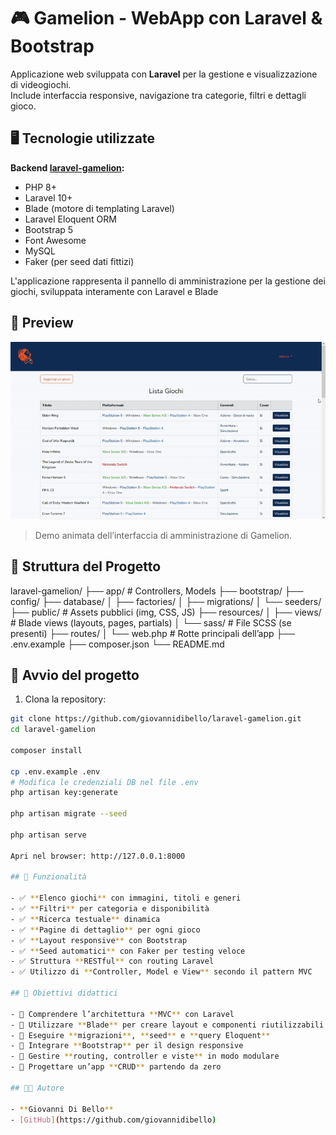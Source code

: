 # 🎮 Gamelion - WebApp con Laravel & Bootstrap

Applicazione web sviluppata con **Laravel** per la gestione e visualizzazione di videogiochi.  
Include interfaccia responsive, navigazione tra categorie, filtri e dettagli gioco.

## 🖥️ Tecnologie utilizzate

**Backend [laravel-gamelion](https://github.com/giovannidibello/laravel-gamelion):**

- PHP 8+
- Laravel 10+
- Blade (motore di templating Laravel)
- Laravel Eloquent ORM
- Bootstrap 5
- Font Awesome
- MySQL
- Faker (per seed dati fittizi)

L'applicazione rappresenta il pannello di amministrazione per la gestione dei giochi, sviluppata interamente con Laravel e Blade

## 📸 Preview

![Anteprima GIF](resources/img/gamelion-demo.gif)  
> Demo animata dell’interfaccia di amministrazione di Gamelion.

## 📁 Struttura del Progetto

laravel-gamelion/
├── app/ # Controllers, Models
├── bootstrap/
├── config/
├── database/
│ ├── factories/
│ ├── migrations/
│ └── seeders/
├── public/ # Assets pubblici (img, CSS, JS)
├── resources/
│ ├── views/ # Blade views (layouts, pages, partials)
│ └── sass/ # File SCSS (se presenti)
├── routes/
│ └── web.php # Rotte principali dell’app
├── .env.example
├── composer.json
└── README.md


## 🚀 Avvio del progetto

1. Clona la repository:

```bash
git clone https://github.com/giovannidibello/laravel-gamelion.git
cd laravel-gamelion

composer install

cp .env.example .env
# Modifica le credenziali DB nel file .env
php artisan key:generate

php artisan migrate --seed

php artisan serve

Apri nel browser: http://127.0.0.1:8000

## 🎯 Funzionalità

- ✅ **Elenco giochi** con immagini, titoli e generi
- ✅ **Filtri** per categoria e disponibilità
- ✅ **Ricerca testuale** dinamica
- ✅ **Pagine di dettaglio** per ogni gioco
- ✅ **Layout responsive** con Bootstrap
- ✅ **Seed automatici** con Faker per testing veloce
- ✅ Struttura **RESTful** con routing Laravel
- ✅ Utilizzo di **Controller, Model e View** secondo il pattern MVC

## 🧠 Obiettivi didattici

- 📌 Comprendere l’architettura **MVC** con Laravel
- 📌 Utilizzare **Blade** per creare layout e componenti riutilizzabili
- 📌 Eseguire **migrazioni**, **seed** e **query Eloquent**
- 📌 Integrare **Bootstrap** per il design responsive
- 📌 Gestire **routing, controller e viste** in modo modulare
- 📌 Progettare un’app **CRUD** partendo da zero

## 👨‍💻 Autore

- **Giovanni Di Bello**  
- [GitHub](https://github.com/giovannidibello)
